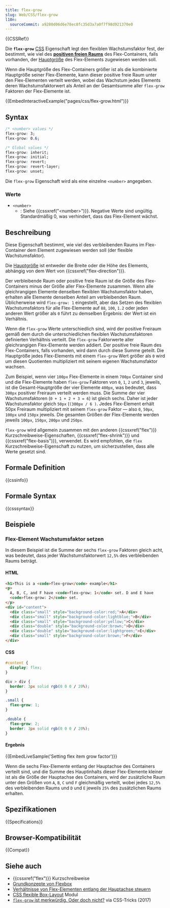 ```yaml
---
title: flex-grow
slug: Web/CSS/flex-grow
l10n:
  sourceCommit: a9280d06d6e78ec8fc35d3a7a0f7f98d921370e0
---
```


{{CSSRef}}

Die **`flex-grow`** [CSS](/de/docs/Web/CSS) Eigenschaft legt den flexiblen Wachstumsfaktor fest, der bestimmt, wie viel des [**positiven freien Raums**](/de/docs/Web/CSS/CSS_flexible_box_layout/Controlling_ratios_of_flex_items_along_the_main_axis) des Flex-Containers, falls vorhanden, der [Hauptgröße](/de/docs/Learn_web_development/Core/CSS_layout/Flexbox#the_flex_model) des Flex-Elements zugewiesen werden soll.

Wenn die Hauptgröße des Flex-Containers größer ist als die kombinierte Hauptgröße seiner Flex-Elemente, kann dieser positive freie Raum unter den Flex-Elementen verteilt werden, wobei das Wachstum jedes Elements deren Wachstumsfaktorwert als Anteil an der Gesamtsumme aller `flex-grow` Faktoren der Flex-Elemente ist.

{{EmbedInteractiveExample("pages/css/flex-grow.html")}}

## Syntax

```css
/* <number> values */
flex-grow: 3;
flex-grow: 0.6;

/* Global values */
flex-grow: inherit;
flex-grow: initial;
flex-grow: revert;
flex-grow: revert-layer;
flex-grow: unset;
```

Die `flex-grow` Eigenschaft wird als eine einzelne `<number>` angegeben.

### Werte

- `<number>`
  - : Siehe {{cssxref("&lt;number&gt;")}}. Negative Werte sind ungültig. Standardmäßig 0, was verhindert, dass das Flex-Element wächst.

## Beschreibung

Diese Eigenschaft bestimmt, wie viel des verbleibenden Raums im Flex-Container dem Element zugewiesen werden soll (der flexible Wachstumsfaktor).

Die [Hauptgröße](/de/docs/Learn_web_development/Core/CSS_layout/Flexbox#the_flex_model) ist entweder die Breite oder die Höhe des Elements, abhängig von dem Wert von {{cssxref("flex-direction")}}.

Der verbleibende Raum oder positive freie Raum ist die Größe des Flex-Containers minus der Größe aller Flex-Elemente zusammen. Wenn alle gleichrangigen Elemente denselben flexiblen Wachstumsfaktor haben, erhalten alle Elemente denselben Anteil am verbleibenden Raum. Üblicherweise wird `flex-grow: 1` eingestellt, aber das Setzen des flexiblen Wachstumsfaktors für alle Flex-Elemente auf `88`, `100`, `1.2` oder jeden anderen Wert größer als `0` führt zu demselben Ergebnis: der Wert ist ein Verhältnis.

Wenn die `flex-grow` Werte unterschiedlich sind, wird der positive Freiraum gemäß dem durch die unterschiedlichen flexiblen Wachstumsfaktoren definierten Verhältnis verteilt. Die `flex-grow` Faktorwerte aller gleichrangigen Flex-Elemente werden addiert. Der positive freie Raum des Flex-Containers, falls vorhanden, wird dann durch diese Summe geteilt. Die Hauptgröße jedes Flex-Elements mit einem `flex-grow` Wert größer als `0` wird um diesen Quotienten multipliziert mit seinem eigenen Wachstumsfaktor wachsen.

Zum Beispiel, wenn vier `100px` Flex-Elemente in einem `700px` Container sind und die Flex-Elemente haben `flex-grow` Faktoren von `0`, `1`, `2` und `3`, jeweils, ist die Gesamt-Hauptgröße der vier Elemente `400px`, was bedeutet, dass `300px` positiver Freiraum verteilt werden muss. Die Summe der vier Wachstumsfaktoren (`0 + 1 + 2 + 3 = 6`) ist gleich sechs. Daher ist jeder Wachstumsfaktor gleich `50px` (`(300px / 6 )`. Jedes Flex-Element erhält 50px Freiraum multipliziert mit seinem `flex-grow` Faktor — also `0`, `50px`, `100px` und `150px` jeweils. Die gesamten Größen der Flex-Elemente werden jeweils `100px`, `150px`, `200px` und `250px`.

`flex-grow` wird allgemein zusammen mit den anderen {{cssxref("flex")}} Kurzschreibweise-Eigenschaften, {{cssxref("flex-shrink")}} und {{cssxref("flex-basis")}}, verwendet. Es wird empfohlen, die `flex` Kurzschreibweise-Eigenschaft zu nutzen, um sicherzustellen, dass alle Werte gesetzt sind.

## Formale Definition

{{cssinfo}}

## Formale Syntax

{{csssyntax}}

## Beispiele

### Flex-Element Wachstumsfaktor setzen

In diesem Beispiel ist die Summe der sechs `flex-grow` Faktoren gleich acht, was bedeutet, dass jeder Wachstumsfaktorwert `12,5%` des verbleibenden Raums beträgt.

#### HTML

```html
<h1>This is a <code>flex-grow</code> example</h1>
<p>
  A, B, C, and F have <code>flex-grow: 1</code> set. D and E have
  <code>flex-grow: 2</code> set.
</p>
<div id="content">
  <div class="small" style="background-color:red;">A</div>
  <div class="small" style="background-color:lightblue;">B</div>
  <div class="small" style="background-color:yellow;">C</div>
  <div class="double" style="background-color:brown;">D</div>
  <div class="double" style="background-color:lightgreen;">E</div>
  <div class="small" style="background-color:brown;">F</div>
</div>
```

#### CSS

```css
#content {
  display: flex;
}

div > div {
  border: 3px solid rgb(0 0 0 / 20%);
}

.small {
  flex-grow: 1;
}

.double {
  flex-grow: 2;
  border: 3px solid rgb(0 0 0 / 20%);
}
```

#### Ergebnis

{{EmbedLiveSample('Setting flex item grow factor')}}

Wenn die sechs Flex-Elemente entlang der Hauptachse des Containers verteilt sind, und die Summe des Hauptinhalts dieser Flex-Elemente kleiner ist als die Größe der Hauptachse des Containers, wird der zusätzliche Raum unter den Größen von `A`, `B`, `C` und `F` gleichmäßig verteilt, wobei jedes `12,5%` des verbleibenden Raums und `D` und `E` jeweils `25%` des zusätzlichen Raums erhalten.

## Spezifikationen

{{Specifications}}

## Browser-Kompatibilität

{{Compat}}

## Siehe auch

- {{cssxref("flex")}} Kurzschreibweise
- [Grundkonzepte von Flexbox](/de/docs/Web/CSS/CSS_flexible_box_layout/Basic_concepts_of_flexbox)
- [Verhältnisse von Flex-Elementen entlang der Hauptachse steuern](/de/docs/Web/CSS/CSS_flexible_box_layout/Controlling_ratios_of_flex_items_along_the_main_axis)
- [CSS flexible Box-Layout](/de/docs/Web/CSS/CSS_flexible_box_layout) Modul
- [`flex-grow` ist merkwürdig. Oder doch nicht?](https://css-tricks.com/flex-grow-is-weird/) via CSS-Tricks (2017)
